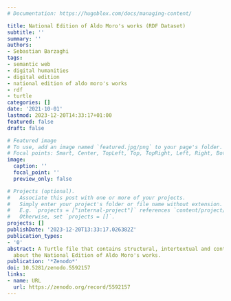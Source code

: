 ```yaml
---
# Documentation: https://hugoblox.com/docs/managing-content/

title: National Edition of Aldo Moro's works (RDF Dataset)
subtitle: ''
summary: ''
authors:
- Sebastian Barzaghi
tags:
- semantic web
- digital humanities
- digital edition
- national edition of aldo moro's works
- rdf
- turtle
categories: []
date: '2021-10-01'
lastmod: 2023-12-20T14:33:17+01:00
featured: false
draft: false

# Featured image
# To use, add an image named `featured.jpg/png` to your page's folder.
# Focal points: Smart, Center, TopLeft, Top, TopRight, Left, Right, BottomLeft, Bottom, BottomRight.
image:
  caption: ''
  focal_point: ''
  preview_only: false

# Projects (optional).
#   Associate this post with one or more of your projects.
#   Simply enter your project's folder or file name without extension.
#   E.g. `projects = ["internal-project"]` references `content/project/deep-learning/index.md`.
#   Otherwise, set `projects = []`.
projects: []
publishDate: '2023-12-20T13:33:17.026382Z'
publication_types:
- '0'
abstract: A Turtle file that contains structural, intertextual and contextual data
  about the National Edition of Aldo Moro's works.
publication: '*Zenodo*'
doi: 10.5281/zenodo.5592157
links:
- name: URL
  url: https://zenodo.org/record/5592157
---
```

